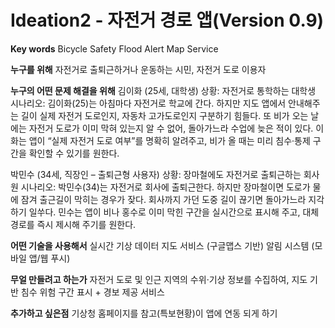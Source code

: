# Ideation2 - 자전거 경로 앱(Version 0.9)

**Key words**
Bicycle Safety
Flood Alert
Map Service

**누구를 위해**
자전거로 출퇴근하거나 운동하는 시민, 자전거 도로 이용자

**누구의 어떤 문제 해결을 위해**
김이화 (25세, 대학생)
상황: 자전거로 통학하는 대학생
시나리오:
김이화(25)는 아침마다 자전거로 학교에 간다. 하지만 지도 앱에서 안내해주는 길이 실제 자전거 도로인지, 자동차 고가도로인지 구분하기 힘들다. 
또 비가 오는 날에는 자전거 도로가 이미 막혀 있는지 알 수 없어, 돌아가느라 수업에 늦은 적이 있다. 
이화는 앱이 “실제 자전거 도로 여부”를 명확히 알려주고, 비가 올 때는 미리 침수·통제 구간을 확인할 수 있기를 원한다.


박민수 (34세, 직장인 – 출퇴근형 사용자)
상황: 장마철에도 자전거로 출퇴근하는 회사원
시나리오:
박민수(34)는 자전거로 회사에 출퇴근한다. 하지만 장마철이면 도로가 물에 잠겨 출근길이 막히는 경우가 잦다. 
회사까지 가던 도중 길이 끊기면 돌아가느라 지각하기 일쑤다. 
민수는 앱이 비나 홍수로 이미 막힌 구간을 실시간으로 표시해 주고, 대체 경로를 즉시 제시해 주기를 원한다.

**어떤 기술을 사용해서**
실시간 기상 데이터
지도 서비스 (구글맵스 기반)
알림 시스템 (모바일 앱/웹 푸시)

**무얼 만들려고 하는가**
자전거 도로 및 인근 지역의 수위·기상 정보를 수집하여, 지도 기반 침수 위험 구간 표시 + 경보 제공 서비스

**추가하고 싶은점**
기상청 홈페이지를 참고(특보현황)이 앱에 연동 되게 하기
